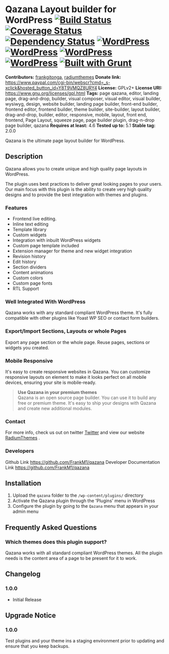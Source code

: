 # Qazana Layout builder for WordPress [![Build Status](https://travis-ci.org/frankM1/qazana.svg?branch=master)](https://travis-ci.org/frankM1/qazana) [![Coverage Status](https://coveralls.io/repos/github/frankM1/qazana/badge.svg?branch=master)](https://coveralls.io/github/frankM1/qazana?branch=frankM1/qazana) [![Dependency Status](https://david-dm.org/frankM1/qazana/dev-status.svg)](https://david-dm.org/frankM1/qazana#info=devDependencies) [![WordPress](https://img.shields.io/wordpress/v/qazana.svg?style=flat-square)](https://wordpress.org/plugins/qazana/) [![WordPress](https://img.shields.io/wordpress/plugin/r/qazana.svg?style=flat-square)](https://wordpress.org/plugins/qazana/) [![WordPress](https://img.shields.io/wordpress/plugin/v/qazana.svg?style=flat-square)](https://wordpress.org/plugins/qazana/) [![WordPress](https://img.shields.io/wordpress/plugin/dt/qazana.svg?style=flat-square)](https://wordpress.org/plugins/qazana/) [![Built with Grunt](https://cdn.gruntjs.com/builtwith.svg)](http://gruntjs.com/)


**Contributors:** [frankgitonga](https://profiles.wordpress.org/frankgitonga), [radiumthemes](https://profiles.wordpress.org/radiumthemes)
**Donate link:** https://www.paypal.com/cgi-bin/webscr?cmd=_s-xclick&hosted_button_id=Y8T9VMQZ8URY4
**License:** GPLv2+
**License URI:** https://www.gnu.org/licenses/gpl.html
**Tags:** page qazana, editor, landing page, drag-and-drop, builder, visual composer, visual editor, visual builder, wysiwyg, design, website builder, landing page builder, front-end builder, frontend editor, frontend builder, theme builder, site-builder, layout builder, drag-and-drop, builder, editor, responsive, mobile, layout, front end, frontend, Page Layout, squeeze page, page builder plugin, drag-n-drop page builder, qazana
**Requires at least:** 4.6
**Tested up to:** 5.1
**Stable tag:** 2.0.0

Qazana is the ultimate page layout builder for WordPress.

## Description ##

Qazana allows you to create unique and high quality page layouts in WordPress.

The plugin uses best practices to deliver great looking pages to your users. Our main focus with this plugin is the ability to create very high quality designs and to provide the best integration with themes and plugins.

### Features ###
* Frontend live editing.
* Inline text editing
* Template library
* Custom widgets
* Integration with inbuilt WordPress widgets
* Custom page template included
* Extension manager for theme and new widget integration
* Revision history
* Edit history
* Section dividers
* Content animations
* Custom colors
* Custom page fonts
* RTL Support

### Well Integrated With WordPress ###
Qazana works with any standard compliant WordPress theme. It's fully compatible with other plugins like Yoast WP SEO or contact form builders.

### Export/Import Sections, Layouts or whole Pages ###
Export any page section or the whole page. Reuse pages, sections or widgets you created.

### Mobile Responsive ###
It's easy to create responsive websites in Qazana. You can customize responsive layouts on element to make it looks perfect on all mobile devices, ensuring your site is mobile-ready.

> <strong>Use Qazana in your premium themes</strong><br>
> Qazana is an open source page builder. You can use it to build any free or premium theme. It's easy to ship your designs with Qazana and create new additional modules.

### Contact ###
For more info, check us out on twitter <a href="https://twitter.com/RadiumThemes">Twitter</a> and view our website <a href="https://radiumthemes.com">RadiumThemes</a>  .

### Developers ###
Github Link <a href="https://github.com/FrankM1/qazana">https://github.com/FrankM1/qazana</a>
Developer Documentation Link <a href="https://github.com/FrankM1/qazana">https://github.com/FrankM1/qazana</a>

## Installation ##

1. Upload the `qazana` folder to the `/wp-content/plugins/` directory
2. Activate the Qazana plugin through the 'Plugins' menu in WordPress
3. Configure the plugin by going to the `Qazana` menu that appears in your admin menu

## Frequently Asked Questions ##

### Which themes does this plugin support? ###
Qazana works with all standard compliant WordPress themes. All the plugin needs is the content area of a page to be present for it to work.

## Changelog ##

### 1.0.0 ###
* Initial Release

## Upgrade Notice ##
### 1.0.0 ###

Test plugins and your theme ins a staging environment prior to updating and ensure that you keep backups.
